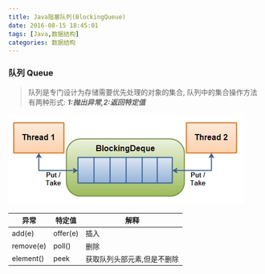 ```yaml
---
title: Java阻塞队列(BlockingQueue)
date: 2016-08-15 18:45:01
tags: [Java,数据结构]
categories: 数据结构
---
```


### 队列 Queue
> 队列是专门设计为存储需要优先处理的对象的集合, 队列中的集合操作方法有两种形式: ***1:抛出异常,2:返回特定值***

![](/images/java-blocking-queue.jpg)


|    异常    | 特定值        |    解释   |
| ---------- | ---          |    ----   |
| add(e)     |  offer(e)    |    插入   |
| remove(e)  |  poll()      |    删除   |
| element()  |  peek        |    获取队列头部元素,但是不删除   |


